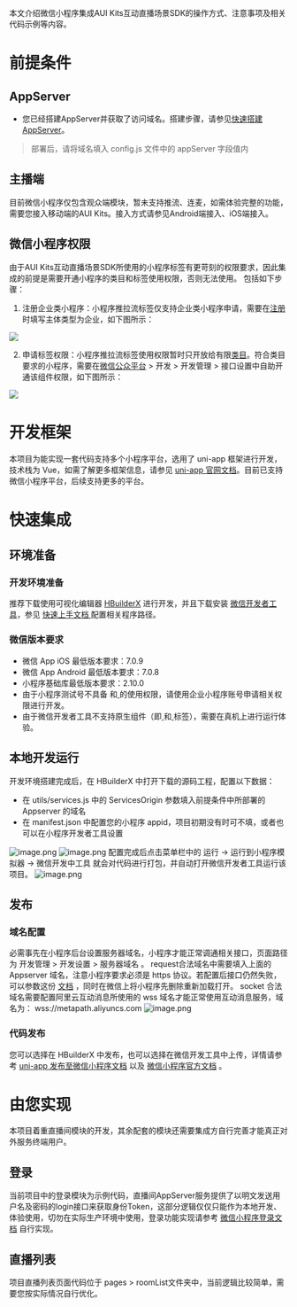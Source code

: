 本文介绍微信小程序集成AUI Kits互动直播场景SDK的操作方式、注意事项及相关代码示例等内容。
# 前提条件
## AppServer

- 您已经搭建AppServer并获取了访问域名。搭建步骤，请参见[快速搭建AppServer](https://help.aliyun.com/document_detail/462753.htm?spm=a2c4g.11186623.0.0.16226274w8j0zy#task-2266772)。
> 部署后，请将域名填入 config.js 文件中的 appServer 字段值内

## 主播端
目前微信小程序仅包含观众端模块，暂未支持推流、连麦，如需体验完整的功能，需要您接入移动端的AUI Kits。接入方式请参见Android端接入、iOS端接入。
## 微信小程序权限
由于AUI Kits互动直播场景SDK所使用的小程序标签有更苛刻的权限要求，因此集成的前提是需要开通小程序的类目和标签使用权限，否则无法使用。
包括如下步骤：

1. 注册企业类小程序：小程序推拉流标签仅支持企业类小程序申请，需要在[注册](https://developers.weixin.qq.com/community/business/doc/000200772f81508894e94ec965180d)时填写主体类型为企业，如下图所示： 

![](https://intranetproxy.alipay.com/skylark/lark/0/2023/jpeg/40992/1677656688335-52cd0c38-2ac6-410b-b8e0-325e03dc772a.jpeg)

2. 申请标签权限：小程序推拉流标签使用权限暂时只开放给有限[类目](https://developers.weixin.qq.com/miniprogram/dev/component/live-pusher.html)。符合类目要求的小程序，需要在[微信公众平台](https://mp.weixin.qq.com/) > 开发 > 开发管理 > 接口设置中自助开通该组件权限，如下图所示：

![](https://intranetproxy.alipay.com/skylark/lark/0/2023/jpeg/40992/1677656874389-82a060d5-ffbc-4ca9-bde8-0546977b58d2.jpeg)
# 开发框架
本项目为能实现一套代码支持多个小程序平台，选用了 uni-app 框架进行开发，技术栈为 Vue，如需了解更多框架信息，请参见 [uni-app 官网文档](https://uniapp.dcloud.net.cn/)。目前已支持微信小程序平台，后续支持更多的平台。
# 快速集成
## 环境准备
### 开发环境准备
推荐下载使用可视化编辑器 [HBuilderX](https://www.dcloud.io/hbuilderx.html) 进行开发，并且下载安装 [微信开发者工具](https://developers.weixin.qq.com/miniprogram/dev/devtools/download.html)，参见 [快速上手文档 ](https://uniapp.dcloud.net.cn/quickstart-hx.html)配置相关程序路径。
### 微信版本要求

- 微信 App iOS 最低版本要求：7.0.9
- 微信 App Android 最低版本要求：7.0.8
- 小程序基础库最低版本要求：2.10.0
- 由于小程序测试号不具备 [<live-pusher>](https://developers.weixin.qq.com/miniprogram/dev/component/live-pusher.html) 和[ <live-player> ](https://developers.weixin.qq.com/miniprogram/dev/component/live-player.html)的使用权限，请使用企业小程序账号申请相关权限进行开发。
- 由于微信开发者工具不支持原生组件（即[ <live-pusher>](https://developers.weixin.qq.com/miniprogram/dev/component/live-pusher.html) 和[ <live-player> ](https://developers.weixin.qq.com/miniprogram/dev/component/live-player.html)标签），需要在真机上进行运行体验。

## 本地开发运行
开发环境搭建完成后，在 HBuilderX 中打开下载的源码工程，配置以下数据：

- 在 utils/services.js 中的 ServicesOrigin 参数填入前提条件中所部署的 Appserver 的域名
- 在 manifest.json 中配置您的小程序 appid，项目初期没有时可不填，或者也可以在小程序开发者工具设置

![image.png](https://intranetproxy.alipay.com/skylark/lark/0/2023/png/5470/1677486208933-7d0cca52-dfda-4a51-a420-c4b1f84d944e.png#clientId=uecbe8470-b6f4-4&from=paste&height=557&id=u7a261805&name=image.png&originHeight=1114&originWidth=1702&originalType=binary&ratio=2&rotation=0&showTitle=false&size=1500469&status=done&style=none&taskId=u7a786129-57b7-4cad-817a-3f97f09162f&title=&width=851)
![image.png](https://intranetproxy.alipay.com/skylark/lark/0/2023/png/5470/1677486280233-11086180-6ba9-4810-8758-69d426c891e5.png#clientId=uecbe8470-b6f4-4&from=paste&height=431&id=u51070f83&name=image.png&originHeight=861&originWidth=1256&originalType=binary&ratio=2&rotation=0&showTitle=false&size=687875&status=done&style=none&taskId=u050fe0e9-563c-43df-9ce3-c466ff0b8c6&title=&width=628)
配置完成后点击菜单栏中的 运行 -> 运行到小程序模拟器 -> 微信开发中工具 就会对代码进行打包，并自动打开微信开发者工具运行该项目。
![image.png](https://intranetproxy.alipay.com/skylark/lark/0/2023/png/5470/1677486426826-ba041977-6e71-4094-a711-b47532cc0cfa.png#clientId=uecbe8470-b6f4-4&from=paste&height=441&id=uc19d187a&name=image.png&originHeight=882&originWidth=1158&originalType=binary&ratio=2&rotation=0&showTitle=false&size=1396921&status=done&style=none&taskId=u9838b0bb-be5f-4911-bf2f-b20225fc384&title=&width=579)
## 发布
### 域名配置
必需事先在小程序后台设置服务器域名，小程序才能正常调通相关接口，页面路径为 开发管理 > 开发设置 > 服务器域名 。
request合法域名中需要填入上面的 Appserver 域名，注意小程序要求必须是 https 协议。若配置后接口仍然失败，可以参数这份 [文档](https://developers.weixin.qq.com/community/develop/doc/000a245d954fe852fdad4d0a456409?_at=1676429364596) ，同时在微信上将小程序先删除重新加载打开。
socket 合法域名需要配置阿里云互动消息所使用的 wss 域名才能正常使用互动消息服务，域名为： wss://metapath.aliyuncs.com
![image.png](https://intranetproxy.alipay.com/skylark/lark/0/2023/png/5470/1677487274241-8a79bd61-a484-4e7a-b89e-39c1ce3d5389.png#clientId=uecbe8470-b6f4-4&from=paste&height=704&id=u0344a0bf&name=image.png&originHeight=1408&originWidth=2908&originalType=binary&ratio=2&rotation=0&showTitle=false&size=1945957&status=done&style=none&taskId=u71b0f7db-efb1-4d48-87f0-ea8114a07be&title=&width=1454)
### 代码发布
您可以选择在 HBuilderX 中发布，也可以选择在微信开发工具中上传，详情请参考 [uni-app 发布至微信小程序文档](https://uniapp.dcloud.net.cn/quickstart-hx.html#%E5%8F%91%E5%B8%83%E4%B8%BA%E5%BE%AE%E4%BF%A1%E5%B0%8F%E7%A8%8B%E5%BA%8F) 以及 [微信小程序官方文档](https://developers.weixin.qq.com/miniprogram/dev/framework/quickstart/release.html#%E5%8F%91%E5%B8%83%E4%B8%8A%E7%BA%BF) 。
# 由您实现
本项目着重直播间模块的开发，其余配套的模块还需要集成方自行完善才能真正对外服务终端用户。
## 登录
当前项目中的登录模块为示例代码，直播间AppServer服务提供了以明文发送用户名及密码的login接口来获取身份Token，这部分逻辑仅仅只能作为本地开发、体验使用，切勿在实际生产环境中使用，登录功能实现请参考 [微信小程序登录文档](https://developers.weixin.qq.com/miniprogram/dev/framework/open-ability/login.html) 自行实现。
## 直播列表
项目直播列表页面代码位于  pages > roomList文件夹中，当前逻辑比较简单，需要您按实际情况自行优化。

